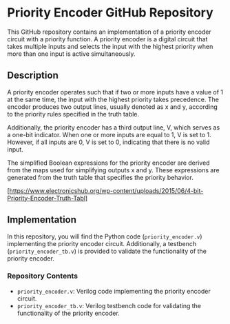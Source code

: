 # Priority Encoder GitHub Repository

This GitHub repository contains an implementation of a priority encoder circuit with a priority function. A priority encoder is a digital circuit that takes multiple inputs and selects the input with the highest priority when more than one input is active simultaneously.

## Description

A priority encoder operates such that if two or more inputs have a value of 1 at the same time, the input with the highest priority takes precedence. The encoder produces two output lines, usually denoted as x and y, according to the priority rules specified in the truth table.

Additionally, the priority encoder has a third output line, V, which serves as a one-bit indicator. When one or more inputs are equal to 1, V is set to 1. However, if all inputs are 0, V is set to 0, indicating that there is no valid input.

The simplified Boolean expressions for the priority encoder are derived from the maps used for simplifying outputs x and y. These expressions are generated from the truth table that specifies the priority behavior.

[https://www.electronicshub.org/wp-content/uploads/2015/06/4-bit-Priority-Encoder-Truth-Tabl]

## Implementation

In this repository, you will find the Python code (`priority_encoder.v`) implementing the priority encoder circuit. Additionally, a testbench (`priority_encoder_tb.v`) is provided to validate the functionality of the priority encoder.

### Repository Contents

- `priority_encoder.v`: Verilog code implementing the priority encoder circuit.
- `priority_encoder_tb.v`: Verilog testbench code for validating the functionality of the priority encoder.

